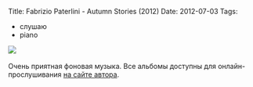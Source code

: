 Title: Fabrizio Paterlini - Autumn Stories (2012)
Date: 2012-07-03
Tags: 
  - слушаю
  - piano

<div class="text"><img src="https://dl.dropbox.com/u/140528/site/autmn-stories.jpeg" /><br /><br />
Очень приятная фоновая музыка. Все альбомы доступны для онлайн-прослушивания <a href="http://www.fabriziopaterlini.com/">на сайте автора</a>.</div>